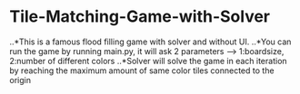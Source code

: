 # Tile-Matching-Game-with-Solver
..*This is a famous flood filling game with solver and without UI.
..*You can run the game by running main.py, it will ask 2 parameters --> 1:boardsize, 2:number of different colors
..*Solver will solve the game in each iteration by reaching the maximum amount of same color tiles connected to the origin

